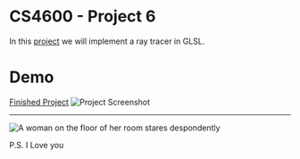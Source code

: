 # CS4600 - Project 6
In this [project](https://graphics.cs.utah.edu/courses/cs4600/fall2023/?prj=6) we will implement a ray tracer in GLSL. 

# Demo
[Finished Project](https://cs4600.irlqt.me/project_6/)
![Project Screenshot](https://cs4600.irlqt.me/project_6/screenshot.png "Project 6 Screenshot")

-----

![A woman on the floor of her room stares despondently](https://cs4600.irlqt.me/project_6/saint.png "Patron Saint of this Repository")

P.S. I Love you
